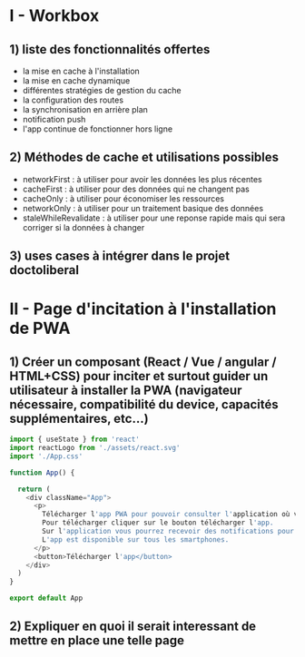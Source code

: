 # I - Workbox
 
## 1) liste des fonctionnalités offertes

 - la mise en cache à l'installation
 - la mise en cache dynamique
 - différentes stratégies de gestion du cache
 - la configuration des routes 
 - la synchronisation en arrière plan 
 - notification push
 - l'app continue de fonctionner hors ligne

## 2) Méthodes de cache et utilisations possibles

 - networkFirst : à utiliser pour avoir les données les plus récentes
 - cacheFirst : à utiliser pour des données qui ne changent pas
 - cacheOnly : à utiliser pour économiser les ressources
 - networkOnly : à utiliser pour un traitement basique des données
 - staleWhileRevalidate : à utiliser pour une reponse rapide mais qui sera corriger si la données à changer

## 3) uses cases à intégrer dans le projet doctoliberal



# II - Page d'incitation à l'installation de PWA
 
## 1) Créer un composant (React / Vue / angular / HTML+CSS) pour inciter et surtout guider un utilisateur à installer la PWA (navigateur nécessaire, compatibilité du device, capacités supplémentaires, etc...)

```js
import { useState } from 'react'
import reactLogo from './assets/react.svg'
import './App.css'

function App() {

  return (
    <div className="App">
      <p>
        Télécharger l'app PWA pour pouvoir consulter l'application où vous voulez même hors-ligne !! 
        Pour télécharger cliquer sur le bouton télécharger l'app.
        Sur l'application vous pourrez recevoir des notifications pour vous rappeller vos rendez vous.
        L'app est disponible sur tous les smartphones.
      </p>
      <button>Télécharger l'app</button>
    </div>
  )
}

export default App
```

## 2) Expliquer en quoi il serait interessant de mettre en place une telle page

